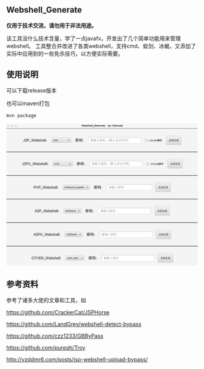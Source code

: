 ## Webshell_Generate
**仅用于技术交流，请勿用于非法用途。**

该工具没什么技术含量，学了一点javafx，开发出了几个简单功能用来管理webshell。
工具整合并改进了各类webshell，支持cmd、蚁剑、冰蝎，又添加了实际中应用到的一些免杀技巧，以方便实际需要。

## 使用说明
可以下载release版本

也可以maven打包
```
mvn package 
```

![image-20220519102709278](images/:Users:cseroad:typora:java高级:images:image-20220519102709278.png)


## 参考资料

参考了诸多大佬的文章和工具，如

https://github.com/CrackerCat/JSPHorse

https://github.com/LandGrey/webshell-detect-bypass

https://github.com/czz1233/GBByPass

https://github.com/pureqh/Troy

http://yzddmr6.com/posts/jsp-webshell-upload-bypass/

